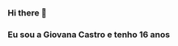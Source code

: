 ### Hi there 👋
### Eu sou a Giovana Castro e tenho 16 anos
<!--
**gicscastro/gicscastro** is a ✨ _special_ ✨ repository because its `README.md` (this file) appears on your GitHub profile.

Sobre mim:

- 🔭 Estudo na ETEC e lá estou cursando Desenvolvimento de Sistemas e o 1 ano do ensino médio;
- 🌱 Gosto muito de desenhar e cantar e
- 👯 Pretendo fazer faculdade de medicina veterinária ou continuar no ramo de programação.
-->

